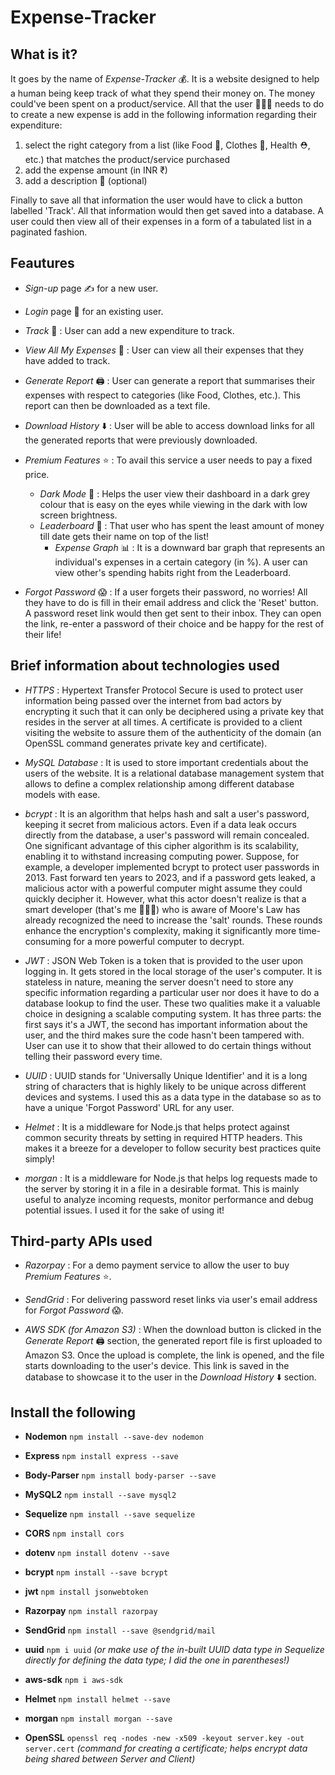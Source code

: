 # Expense-Tracker

## What is it?

It goes by the name of _Expense-Tracker_ 💰. It is a website designed to help a human being keep track of what they spend their money on. The money could've been spent on a product/service. All that the user 👨🏻‍🦱 needs to do to create a new expense is add in the following information regarding their expenditure:

1. select the right category from a list (like Food 🌯, Clothes 👕, Health ⛑️, etc.) that matches the product/service purchased
2. add the expense amount (in INR ₹)
3. add a description 📝 (optional)

Finally to save all that information the user would have to click a button labelled 'Track'. All that information would then get saved into a database. A user could then view all of their expenses in a form of a tabulated list in a paginated fashion.

## Feautures

- _Sign-up_ page ✍️ for a new user.

- _Login_ page 👋 for an existing user.

- _Track_ 📝 : User can add a new expenditure to track.

- _View All My Expenses_ 👀 : User can view all their expenses that they have added to track.

- _Generate Report_ 🖨️ : User can generate a report that summarises their expenses with respect to categories (like Food, Clothes, etc.). This report can then be downloaded as a text file.

- _Download History_ ⬇️ : User will be able to access download links for all the generated reports that were previously downloaded.

- _Premium Features_ ⭐️ : To avail this service a user needs to pay a fixed price.
  - _Dark Mode_ 🌚 : Helps the user view their dashboard in a dark grey colour that is easy on the eyes while viewing in the dark with low screen brightness.
  - _Leaderboard_ 👑 : That user who has spent the least amount of money till date gets their name on top of the list!
    - _Expense Graph_ 📊 : It is a downward bar graph that represents an individual's expenses in a certain category (in %). A user can view other's spending habits right from the Leaderboard.

- _Forgot Password_ 😱 : If a user forgets their password, no worries! All they have to do is fill in their email address and click the 'Reset' button. A password reset link would then get sent to their inbox. They can open the link, re-enter a password of their choice and be happy for the rest of their life!

## Brief information about technologies used

- _HTTPS_ : Hypertext Transfer Protocol Secure is used to protect user information being passed over the internet from bad actors by encrypting it such that it can only be deciphered using a private key that resides in the server at all times. A certificate is provided to a client visiting the website to assure them of the authenticity of the domain (an OpenSSL command generates private key and certificate).

- _MySQL Database_ : It is used to store important credentials about the users of the website. It is a relational database management system that allows to define a complex relationship among different database models with ease.

- _bcrypt_ : It is an algorithm that helps hash and salt a user's password, keeping it secret from malicious actors. Even if a data leak occurs directly from the database, a user's password will remain concealed. One significant advantage of this cipher algorithm is its scalability, enabling it to withstand increasing computing power. Suppose, for example, a developer implemented bcrypt to protect user passwords in 2013. Fast forward ten years to 2023, and if a password gets leaked, a malicious actor with a powerful computer might assume they could quickly decipher it. However, what this actor doesn't realize is that a smart developer (that's me 👨🏻‍💻) who is aware of Moore's Law has already recognized the need to increase the 'salt' rounds. These rounds enhance the encryption's complexity, making it significantly more time-consuming for a more powerful computer to decrypt.

- _JWT_ : JSON Web Token is a token that is provided to the user upon logging in. It gets stored in the local storage of the user's computer. It is stateless in nature, meaning the server doesn't need to store any specific information regarding a particular user nor does it have to do a database lookup to find the user. These two qualities make it a valuable choice in designing a scalable computing system. It has three parts: the first says it's a JWT, the second has important information about the user, and the third makes sure the code hasn't been tampered with. User can use it to show that their allowed to do certain things without telling their password every time.

- _UUID_ : UUID stands for 'Universally Unique Identifier' and it is a long string of characters that is highly likely to be unique across different devices and systems. I used this as a data type in the database so as to have a unique 'Forgot Password' URL for any user.

- _Helmet_ : It is a middleware for Node.js that helps protect against common security threats by setting in required HTTP headers. This makes it a breeze for a developer to follow security best practices quite simply!

- _morgan_ : It is a middleware for Node.js that helps log requests made to the server by storing it in a file in a desirable format. This is mainly useful to analyze incoming requests, monitor performance and debug potential issues. I used it for the sake of using it!

## Third-party APIs used 

- _Razorpay_ : For a demo payment service to allow the user to buy _Premium Features_ ⭐️.

- _SendGrid_ : For delivering password reset links via user's email address for _Forgot Password_ 😱.

- _AWS SDK (for Amazon S3)_ : When the download button is clicked in the _Generate Report_ 🖨️ section, the generated report file is first uploaded to Amazon S3. Once the upload is complete, the link is opened, and the file starts downloading to the user's device. This link is saved in the database to showcase it to the user in the _Download History_ ⬇️ section.

## Install the following

- **Nodemon** `npm install --save-dev nodemon`

- **Express** `npm install express --save`

- **Body-Parser** `npm install body-parser --save`

- **MySQL2** `npm install --save mysql2`

- **Sequelize** `npm install --save sequelize`

- **CORS** `npm install cors`

- **dotenv** `npm install dotenv --save`

- **bcrypt** `npm install --save bcrypt`

- **jwt** `npm install jsonwebtoken`

- **Razorpay** `npm install razorpay`

- **SendGrid** `npm install --save @sendgrid/mail`

- **uuid** `npm i uuid` *(or make use of the in-built UUID data type in Sequelize directly for defining the data type; I did the one in parentheses!)*

- **aws-sdk** `npm i aws-sdk`

- **Helmet** `npm install helmet --save`

- **morgan** `npm install morgan --save`

- **OpenSSL** `openssl req -nodes -new -x509 -keyout server.key -out server.cert` *(command for creating a certificate; helps encrypt data being shared between Server and Client)*